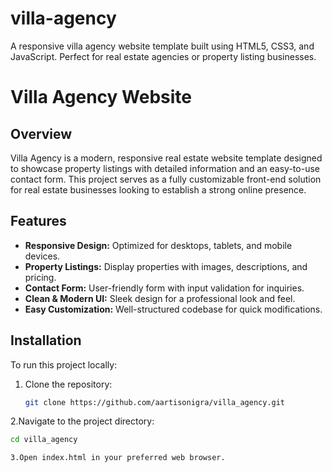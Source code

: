 # villa-agency
A responsive villa agency website template built using HTML5, CSS3, and JavaScript. Perfect for real estate agencies or property listing businesses.

# Villa Agency Website

## Overview
Villa Agency is a modern, responsive real estate website template designed to showcase property listings with detailed information and an easy-to-use contact form. This project serves as a fully customizable front-end solution for real estate businesses looking to establish a strong online presence.

## Features
- **Responsive Design:** Optimized for desktops, tablets, and mobile devices.
- **Property Listings:** Display properties with images, descriptions, and pricing.
- **Contact Form:** User-friendly form with input validation for inquiries.
- **Clean & Modern UI:** Sleek design for a professional look and feel.
- **Easy Customization:** Well-structured codebase for quick modifications.

## Installation
To run this project locally:

1. Clone the repository:
   ```bash
   git clone https://github.com/aartisonigra/villa_agency.git

2.Navigate to the project directory:
```bash
cd villa_agency

3.Open index.html in your preferred web browser.
